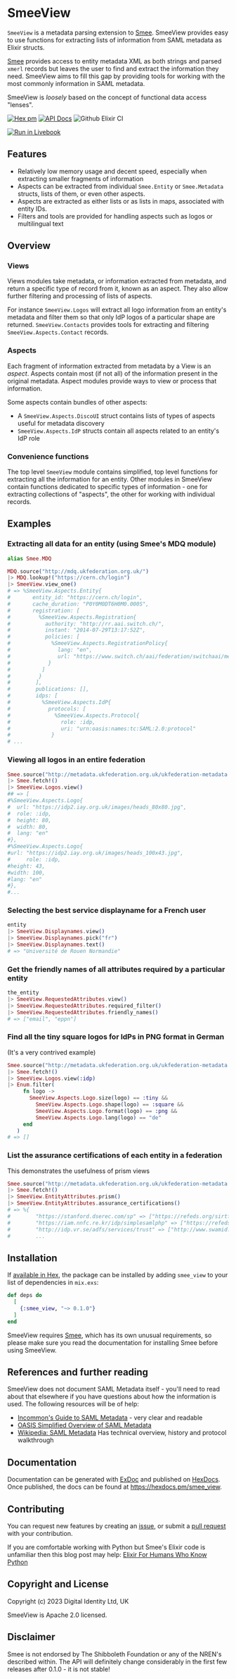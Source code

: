 # SmeeView

`SmeeView` is a metadata parsing extension to [Smee](https://github.com/Digital-Identity-Labs/smee). SmeeView provides
easy to use functions for extracting lists of information from SAML metadata as Elixir structs.

[Smee](https://github.com/Digital-Identity-Labs/smee) provides access to entity metadata XML as both strings and parsed
`xmerl` records but leaves the user to find and extract the information they need. SmeeView aims to fill this gap by
providing tools for working with the most commonly information in SAML metadata.

SmeeView is *loosely* based on the concept of functional data access "lenses".

[![Hex pm](http://img.shields.io/hexpm/v/smee_view.svg?style=flat)](https://hex.pm/packages/smee_view)
[![API Docs](https://img.shields.io/badge/api-docs-yellow.svg?style=flat)](http://hexdocs.pm/smee_view/)
![Github Elixir CI](https://github.com/Digital-Identity-Labs/smee_view/workflows/Elixir%20CI/badge.svg)

[![Run in Livebook](https://livebook.dev/badge/v1/blue.svg)](https://livebook.dev/run?url=https%3A%2F%2Fraw.githubusercontent.com%2FDigital-Identity-Labs%2Fsmee_view%2Fmain%2Fsmee_view_notebook.livemd)

## Features

* Relatively low memory usage and decent speed, especially when extracting smaller fragments of information
* Aspects can be extracted from individual `Smee.Entity` or `Smee.Metadata` structs, lists of them, or even other
  aspects.
* Aspects are extracted as either lists or as lists in maps, associated with entity IDs.
* Filters and tools are provided for handling aspects such as logos or multilingual text

## Overview

### Views

Views modules take metadata, or information extracted from metadata, and return a specific type of record from it, known
as an
aspect. They also allow further filtering and processing of lists of aspects.

For instance `SmeeView.Logos` will extract all logo information from an entity's metadata and filter them so that only
IdP logos of a particular shape are returned. `SmeeView.Contacts` provides tools for extracting and filtering
`SmeeView.Aspects.Contact` records.

### Aspects

Each fragment of information extracted from metadata by a View is an *aspect*. Aspects contain most (if not all) of
the information present in the original metadata. Aspect modules provide ways to view or process that information.

Some aspects contain bundles of other aspects:

* A `SmeeView.Aspects.DiscoUI` struct contains lists of types of aspects useful for metadata discovery
* `SmeeView.Aspects.IdP` structs contain all aspects related to an entity's IdP role

### Convenience functions

The top level `SmeeView` module contains simplified, top level functions for extracting all the information for an
entity.
Other modules in SmeeView contain functions dedicated to specific types of information - one for extracting collections
of
"aspects", the other for working with individual records.

## Examples

### Extracting all data for an entity (using Smee's MDQ module)

```elixir
alias Smee.MDQ

MDQ.source("http://mdq.ukfederation.org.uk/")
|> MDQ.lookup!("https://cern.ch/login")
|> SmeeView.view_one()
# => %SmeeView.Aspects.Entity{
#       entity_id: "https://cern.ch/login",
#       cache_duration: "P0Y0M0DT6H0M0.000S",
#       registration: [
#         %SmeeView.Aspects.Registration{
#           authority: "http://rr.aai.switch.ch/",
#           instant: "2014-07-29T13:17:52Z",
#           policies: [
#             %SmeeView.Aspects.RegistrationPolicy{
#               lang: "en",
#               url: "https://www.switch.ch/aai/federation/switchaai/metadata-registration-practice-statement-20110711.txt"
#            }
#          ]
#         }
#        ],
#        publications: [],
#        idps: [
#          %SmeeView.Aspects.IdP{
#            protocols: [
#              %SmeeView.Aspects.Protocol{
#                role: :idp,
#                uri: "urn:oasis:names:tc:SAML:2.0:protocol"
#             }
# ...
```

### Viewing all logos in an entire federation

```elixir
Smee.source("http://metadata.ukfederation.org.uk/ukfederation-metadata.xml")
|> Smee.fetch!()
|> SmeeView.Logos.view()
## => [
#%SmeeView.Aspects.Logo{
#  url: "https://idp2.iay.org.uk/images/heads_80x80.jpg",
#  role: :idp,
#  height: 80,
#  width: 80,
#  lang: "en"
#},
#%SmeeView.Aspects.Logo{
#url: "https://idp2.iay.org.uk/images/heads_100x43.jpg",
#     role: :idp,
#height: 43,
#width: 100,
#lang: "en"
#},
#...
```
 

### Selecting the best service displayname for a French user

```elixir
entity
|> SmeeView.Displaynames.view()
|> SmeeView.Displaynames.pick("fr")
|> SmeeView.Displaynames.text()
# => "Université de Rouen Normandie"
```

### Get the friendly names of all attributes required by a particular entity

```elixir
the_entity
|> SmeeView.RequestedAttributes.view()
|> SmeeView.RequestedAttributes.required_filter()
|> SmeeView.RequestedAttributes.friendly_names()
# => ["email", "eppn"]
```

### Find all the tiny square logos for IdPs in PNG format in German 

(It's a very contrived example)

```elixir
Smee.source("http://metadata.ukfederation.org.uk/ukfederation-metadata.xml")
|> Smee.fetch!()
|> SmeeView.Logos.view(:idp)
|> Enum.filter(
     fn logo ->
       SmeeView.Aspects.Logo.size(logo) == :tiny &&
         SmeeView.Aspects.Logo.shape(logo) == :square &&
         SmeeView.Aspects.Logo.format(logo) == :png && 
         SmeeView.Aspects.Logo.lang(logo) == "de"
     end
   )
# => []
```

### List the assurance certifications of each entity in a federation

This demonstrates the usefulness of prism views 

```elixir
Smee.source("http://metadata.ukfederation.org.uk/ukfederation-metadata.xml")
|> Smee.fetch!()
|> SmeeView.EntityAttributes.prism()
|> SmeeView.EntityAttributes.assurance_certifications()
# => %{
#        "https://stanford.dserec.com/sp" => ["https://refeds.org/sirtfi"],
#        "https://iam.nnfc.re.kr/idp/simplesamlphp" => ["https://refeds.org/sirtfi"],
#        "http://idp.vr.se/adfs/services/trust" => ["http://www.swamid.se/policy/assurance/al1"],
#        ...
```

## Installation

If [available in Hex](https://hex.pm/docs/publish), the package can be installed
by adding `smee_view` to your list of dependencies in `mix.exs`:

```elixir
def deps do
  [
    {:smee_view, "~> 0.1.0"}
  ]
end
```

SmeeView requires [Smee](https://github.com/Digital-Identity-Labs/smee), which has its own unusual requirements, so
please make sure you read the documentation for installing Smee before using SmeeView.

## References and further reading

SmeeView does not document SAML Metadata itself - you'll need to read about that elsewhere if you have questions about
how the information is used. The following resources will be of help:

* [Incommon's Guide to SAML Metadata](https://spaces.at.internet2.edu/display/federation/metadata-saml) - very clear and
  readable
* [OASIS Simplified Overview of SAML Metadata](https://www.oasis-open.org/committees/download.php/51890/SAML%20MD%20simplified%20overview.pdf)
* [Wikipedia: SAML Metadata](https://en.wikipedia.org/wiki/SAML_metadata) Has technical overview, history and protocol
  walkthrough

## Documentation

Documentation can be generated with [ExDoc](https://github.com/elixir-lang/ex_doc)
and published on [HexDocs](https://hexdocs.pm). Once published, the docs can
be found at <https://hexdocs.pm/smee_view>.

## Contributing

You can request new features by creating an [issue](https://github.com/Digital-Identity-Labs/smee_view/issues),
or submit a [pull request](https://github.com/Digital-Identity-Labs/smee_view/pulls) with your contribution.

If you are comfortable working with Python but Smee's Elixir code is unfamiliar then this blog post may help:
[Elixir For Humans Who Know Python](https://hibox.live/elixir-for-humans-who-know-python)

## Copyright and License

Copyright (c) 2023 Digital Identity Ltd, UK

SmeeView is Apache 2.0 licensed.

## Disclaimer

Smee is not endorsed by The Shibboleth Foundation or any of the NREN's described within.
The API will definitely change considerably in the first few releases after 0.1.0 - it is not stable!
